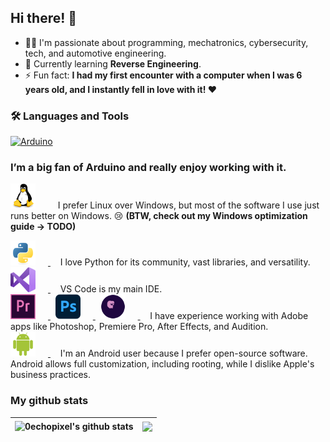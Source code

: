## Hi there! 👋  

- 👨‍🎓 I'm passionate about programming, mechatronics, cybersecurity, tech, and automotive engineering.  
- 🌱 Currently learning **Reverse Engineering**.  
- ⚡ Fun fact: **I had my first encounter with a computer when I was 6 years old, and I instantly fell in love with it! ❤️**  

### 🛠️ Languages and Tools  

<p align="left">  

<a href="https://www.arduino.cc/" target="_blank" rel="noreferrer"><img src="https://cdn.worldvectorlogo.com/logos/arduino-1.svg" alt="Arduino" width="40" height="40" style="outline: none; border: none;"/></a>&nbsp;&nbsp;&nbsp;

### I’m a big fan of Arduino and really enjoy working with it.  

<a href="https://www.linux.org/" target="_blank" rel="noreferrer"><img src="https://raw.githubusercontent.com/devicons/devicon/master/icons/linux/linux-original.svg" alt="Linux" width="40" height="40" style="margin-right: 20px;"/></a>&nbsp;&nbsp;&nbsp;
I prefer Linux over Windows, but most of the software I use just runs better on Windows. 😢 <b>(BTW, check out my Windows optimization guide -> TODO)</b> <br>  

<a href="https://www.python.org" target="_blank" rel="noreferrer">
  <img src="https://raw.githubusercontent.com/devicons/devicon/master/icons/python/python-original.svg" alt="Python" width="40" height="40" style="margin-right: 20px;"/>
</a>&nbsp;&nbsp;&nbsp;
I love Python for its community, vast libraries, and versatility. <br>  

<a href="https://visualstudio.microsoft.com/" target="_blank" rel="noreferrer">
  <img src="https://raw.githubusercontent.com/devicons/devicon/refs/heads/master/icons/visualstudio/visualstudio-original.svg" alt="Visual Studio" width="40" height="40" style="margin-right: 20px;"/>
</a>&nbsp;&nbsp;&nbsp;
VS Code is my main IDE. <br>  

<a href="https://www.adobe.com/" target="_blank" rel="noreferrer">
  <img src="https://raw.githubusercontent.com/devicons/devicon/refs/heads/master/icons/premierepro/premierepro-original.svg" alt="Premiere Pro" width="40" height="40" style="margin-right: 20px;"/>
</a>&nbsp;
<a href="https://www.adobe.com/" target="_blank" rel="noreferrer">
  <img src="https://raw.githubusercontent.com/devicons/devicon/refs/heads/master/icons/photoshop/photoshop-original.svg" alt="Photoshop" width="40" height="40" style="margin-right: 20px;"/>
</a>&nbsp;
<a href="https://www.adobe.com/" target="_blank" rel="noreferrer">
  <img src="https://raw.githubusercontent.com/devicons/devicon/refs/heads/master/icons/aftereffects/aftereffects-original.svg" alt="After Effects" width="40" height="40" style="margin-right: 20px;"/>
</a>&nbsp;&nbsp;&nbsp;
I have experience working with Adobe apps like Photoshop, Premiere Pro, After Effects, and Audition. <br>  

<a href="https://www.android.com/" target="_blank" rel="noreferrer">
  <img src="https://raw.githubusercontent.com/devicons/devicon/refs/heads/master/icons/android/android-plain.svg" alt="Android" width="40" height="40" style="margin-right: 20px;"/>
</a>&nbsp;&nbsp;&nbsp;
I'm an Android user because I prefer open-source software. Android allows full customization, including rooting, while I dislike Apple's business practices. <br>  

</p>

### My github stats
| <img align="center" src="https://github-readme-stats.vercel.app/api?username=0echopixel&show_icons=true&include_all_commits=true&theme=transparent&hide_border=true" alt="0echopixel's github stats" /></a> | <img align="center" src="https://github-readme-stats.vercel.app/api/top-langs/?username=0echopixel&layout=compact&theme=transparent&hide_border=true" /></a> |
| ------------- | ------------- |
